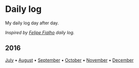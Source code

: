 # Daily log

My daily log day after day.

*Inspired by [Felipe Fialho](https://github.com/lfeh/dailylog) daily log.*

## 2016

[July](/log/2016/07/README.md) • [August](/log/2016/08/README.md) • [September](/log/2016/09/README.md) • [October](/log/2016/10/README.md) • [November](/log/2016/11/README.md) • [December](/log/2016/12/README.md)
